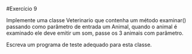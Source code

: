 #Exercício 9

Implemente uma classe Veterinario que contenha um método examinar() passando como parâmetro de entrada um Animal, quando o animal é examinado ele deve emitir um som, passe os 3 animais com parâmetro. 


Escreva um programa de teste adequado para esta classe.